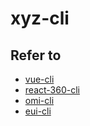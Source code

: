 # xyz-cli

## Refer to

- [vue-cli](https://github.com/vuejs/vue-cli)
- [react-360-cli](https://github.com/facebook/react-360/blob/master/packages/react-360-cli/README.md)
- [omi-cli](https://github.com/AlloyTeam/omi-cli)
- [eui-cli](https://github.com/MST-EUI/eui-cli)
